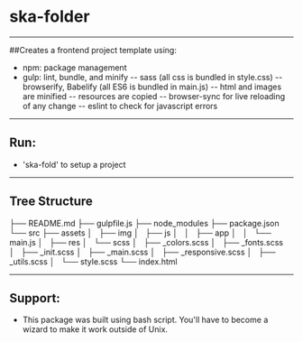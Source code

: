 # ska-folder

---
##Creates a frontend project template using:
- npm: package management
- gulp: lint, bundle, and minify
-- sass (all css is bundled in style.css)
-- browserify, Babelify (all ES6 is bundled in main.js)
-- html and images are minified
-- resources are copied
-- browser-sync for live reloading of any change
-- eslint to check for javascript errors

---
## Run:
* 'ska-fold' to setup a project

---
## Tree Structure
<project-name>
├── README.md
├── gulpfile.js
├── node_modules
├── package.json
└── src
    ├── assets
    │   ├── img
    │   ├── js
    │   │   ├── app
    │   │   └── main.js
    │   ├── res
    │   └── scss
    │       ├── _colors.scss
    │       ├── _fonts.scss
    │       ├── _init.scss
    │       ├── _main.scss
    │       ├── _responsive.scss
    │       ├── _utils.scss
    │       └── style.scss
    └── index.html

---
## Support:
* This package was built using bash script. You'll have to become a wizard to make it work outside of Unix.

